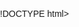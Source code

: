 !DOCTYPE html>
<html lang="en">
<head>
    <meta charset="UTF-8">
    <meta name="viewport" content="width=device-width, initial-scale=1.0">
    <title>Meu Portfólio</title>
    <style>
        body {
            font-family: Arial, sans-serif;
            margin: 0;
            padding: 0;
        }
        .hero {
            background: url('images/bg.jpg') no-repeat center center;
            background-size: cover;
            height: 100vh;
            position: relative;
        }
        .hero-overlay {
            background: url('images/overlay.png') repeat;
            height: 100vh;
            position: absolute;
            top: 0;
            left: 0;
            width: 100%;
        }
        .gallery {
            display: flex;
            gap: 10px;
            padding: 20px;
        }
        .gallery img {
            width: 30%;
            border-radius: 10px;
        }
    </style>
</head>
<body>
    <!-- Seção de Hero -->
    <div class="hero">
        <div class="hero-overlay"></div>
    </div>

    <!-- Seção de Galeria -->
    <section class="gallery">
        <img src="images/pic01.jpg" alt="Imagem 1">
        <img src="images/pic02.jpg" alt="Imagem 2">
        <img src="images/pic03.jpg" alt="Imagem 3">
    </section>
</body>
</html>

